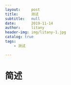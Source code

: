 ```yaml
---
layout:     post
title:      测试
subtitle:   null
date:       2019-11-14
author:     litany
header-img: img/litany-1.jpg
catalog: true
tags:
    - 测试

---
```





# 简述